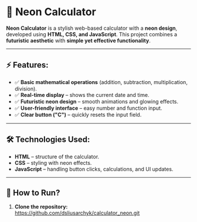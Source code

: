 # 📌 Neon Calculator

**Neon Calculator** is a stylish web-based calculator with a **neon design**, developed using **HTML, CSS, and JavaScript**. This project combines a **futuristic aesthetic** with **simple yet effective functionality**.

---

## ⚡ Features:

- ✅ **Basic mathematical operations** (addition, subtraction, multiplication, division).
- ✅ **Real-time display** – shows the current date and time.
- ✅ **Futuristic neon design** – smooth animations and glowing effects.
- ✅ **User-friendly interface** – easy number and function input.
- ✅ **Clear button ("C")** – quickly resets the input field.

---

## 🛠 Technologies Used:

- **HTML** – structure of the calculator.
- **CSS** – styling with neon effects.
- **JavaScript** – handling button clicks, calculations, and UI updates.

---

## 🚀 How to Run?

1. **Clone the repository:**
   https://github.com/dsliusarchyk/calculator_neon.git
